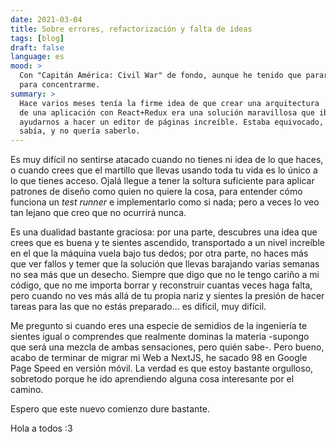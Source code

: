 ```yaml
---
date: 2021-03-04
title: Sobre errores, refactorización y falta de ideas
tags: [blog]
draft: false
language: es
mood: >
  Con "Capitán América: Civil War" de fondo, aunque he tenido que pararlo
  para concentrarme.
summary: >
  Hace varios meses tenía la firme idea de que crear una arquitectura
  de una aplicación con React+Redux era una solución maravillosa que iba a
  ayudarnos a hacer un editor de páginas increíble. Estaba equivocado, no lo
  sabía, y no quería saberlo.
---
```


Es muy difícil no sentirse atacado cuando no tienes ni idea de lo que haces, o
cuando crees que el martillo que llevas usando toda tu vida es lo único a lo
que tienes acceso. Ojalá llegue a tener la soltura suficiente para aplicar
patrones de diseño como quien no quiere la cosa, para entender cómo funciona
un _test runner_ e implementarlo como si nada; pero a veces lo veo tan lejano
que creo que no ocurrirá nunca.

Es una dualidad bastante graciosa: por una parte, descubres una idea que crees
que es buena y te sientes ascendido, transportado a un nivel increíble en el
que la máquina vuela bajo tus dedos; por otra parte, no haces más que ver
fallos y temer que la solución que llevas barajando varias semanas no sea más
que un desecho. Siempre que digo que no le tengo cariño a mi código, que no
me importa borrar y reconstruir cuantas veces haga falta, pero cuando no ves
más allá de tu propia nariz y sientes la presión de hacer tareas para las que
no estás preparado... es difícil, muy difícil.

Me pregunto si cuando eres una especie de semidios de la ingeniería te sientes
igual o comprendes que realmente dominas la materia -supongo que será una
mezcla de ambas sensaciones, pero quién sabe-. Pero bueno, acabo de terminar
de migrar mi Web a NextJS, he sacado 98 en Google Page Speed en versión móvil.
La verdad es que estoy bastante orgulloso, sobretodo porque he ido aprendiendo
alguna cosa interesante por el camino.

Espero que este nuevo comienzo dure bastante.

Hola a todos :3

